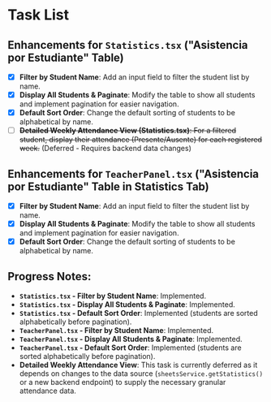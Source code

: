 # Task List

## Enhancements for `Statistics.tsx` ("Asistencia por Estudiante" Table)

- [x] **Filter by Student Name**: Add an input field to filter the student list by name.
- [x] **Display All Students & Paginate**: Modify the table to show all students and implement pagination for easier navigation.
- [x] **Default Sort Order**: Change the default sorting of students to be alphabetical by name.
- [ ] ~~**Detailed Weekly Attendance View (Statistics.tsx)**: For a filtered student, display their attendance (Presente/Ausente) for each registered week.~~ (Deferred - Requires backend data changes)

## Enhancements for `TeacherPanel.tsx` ("Asistencia por Estudiante" Table in Statistics Tab)

- [x] **Filter by Student Name**: Add an input field to filter the student list by name.
- [x] **Display All Students & Paginate**: Modify the table to show all students and implement pagination for easier navigation.
- [x] **Default Sort Order**: Change the default sorting of students to be alphabetical by name.

## Progress Notes:

*   **`Statistics.tsx` - Filter by Student Name**: Implemented.
*   **`Statistics.tsx` - Display All Students & Paginate**: Implemented.
*   **`Statistics.tsx` - Default Sort Order**: Implemented (students are sorted alphabetically before pagination).
*   **`TeacherPanel.tsx` - Filter by Student Name**: Implemented.
*   **`TeacherPanel.tsx` - Display All Students & Paginate**: Implemented.
*   **`TeacherPanel.tsx` - Default Sort Order**: Implemented (students are sorted alphabetically before pagination).
*   **Detailed Weekly Attendance View**: This task is currently deferred as it depends on changes to the data source (`sheetsService.getStatistics()` or a new backend endpoint) to supply the necessary granular attendance data. 